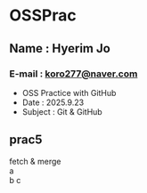 # OSSPrac
## Name : Hyerim Jo
### E-mail : koro277@naver.com

- OSS Practice with GitHub
- Date : 2025.9.23
- Subject : Git & GitHub

## prac5
fetch & merge  
a  
b
c  